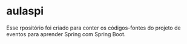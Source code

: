 # aulaspi

Esse rpositório foi criado para conter os códigos-fontes do projeto de eventos para aprender Spring com Spring Boot.
